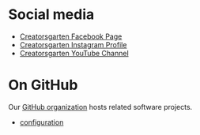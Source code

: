 # Social media

- [Creatorsgarten Facebook Page](https://www.facebook.com/creatorsgarten)
- [Creatorsgarten Instagram Profile](https://www.instagram.com/creatorsgarten/)
- [Creatorsgarten YouTube Channel](https://www.youtube.com/@creatorsgarten)

# On GitHub

Our [GitHub organization](https://github.com/creatorsgarten) hosts related software projects.

- [configuration](https://github.com/creatorsgarten/configuration)
